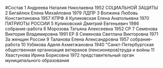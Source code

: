 #Состав
1 Андреева Наталия Николаевна 1952 СОЦИАЛЬНОЙ ЗАЩИТЫ
2 Бигайлюк Елена Михайловна 1979 ЛДПР
3 Волжина Любовь Константиновна 1957 КПРФ
4 Куликовская Елена Анатольевна 1970 ПАТРИОТЫ РОССИИ
5 Куликовский Дмитрий Евгеньевич 1986 собрание-работа
6 Морозова Татьяна Алексеевна 1952 СР
7 Семенова Виктория Владимировна 1991 ЕР
8 Семенова Светлана Викторовна 1971 За женщин России
9 Таланова Елена Александровна 1957 собрание-работа
10 Узбякова Аделя Ахметжановна 1940 \"Санкт-Петербургская общественная организация ветеранов (пенсионеров)труда и войны
11 Хвастунова Ирина Борисовна 1972 представительный орган муниципального образования
